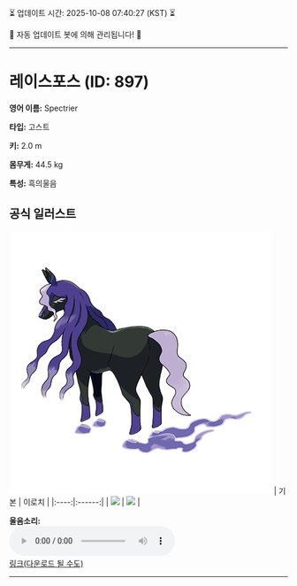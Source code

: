 
⏳ 업데이트 시간: 2025-10-08 07:40:27 (KST) ⏳

🤖 자동 업데이트 봇에 의해 관리됩니다! 🤖

---

# 레이스포스 (ID: 897)
**영어 이름:** Spectrier

**타입:** 고스트

**키:** 2.0 m

**몸무게:** 44.5 kg

**특성:** 흑의울음

## 공식 일러스트
![](https://raw.githubusercontent.com/PokeAPI/sprites/master/sprites/pokemon/other/official-artwork/897.png)
| 기본 | 이로치 |
|:----:|:------:|
| <img src="http://play.pokemonshowdown.com/sprites/ani/spectrier.gif" width="200"> | <img src="http://play.pokemonshowdown.com/sprites/ani-shiny/spectrier.gif" width="200"> |

**울음소리:**<br><audio controls src="https://raw.githubusercontent.com/PokeAPI/cries/main/cries/pokemon/latest/897.ogg"></audio><br> [링크(다운로드 될 수도)](https://raw.githubusercontent.com/PokeAPI/cries/main/cries/pokemon/latest/897.ogg)


---

